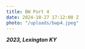 ```yaml
---
title: BW Port 4
date: 2024-10-27 17:12:00 Z
photo: "/uploads/bwp4.jpeg"
---
```


***2023, Lexington KY***